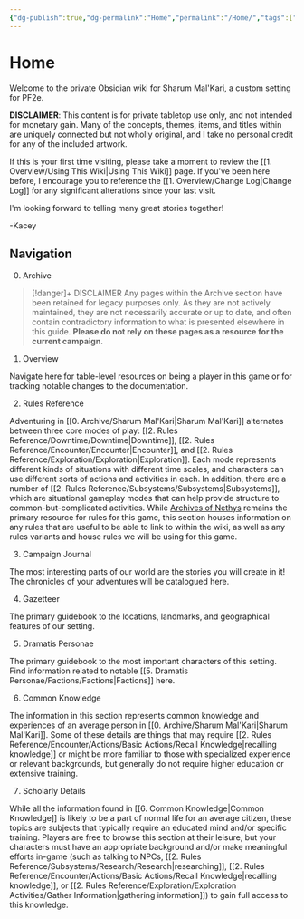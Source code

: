 ```yaml
---
{"dg-publish":true,"dg-permalink":"Home","permalink":"/Home/","tags":["gardenEntry"],"noteIcon":""}
---
```


# Home


<div class="transclusion internal-embed is-loaded"><div class="markdown-embed">





Welcome to the private Obsidian wiki for Sharum Mal'Kari, a custom setting for PF2e. 

**DISCLAIMER**: This content is for private tabletop use only, and not intended for monetary gain. Many of the concepts, themes, items, and titles within are uniquely connected but not wholly original, and I take no personal credit for any of the included artwork. 

If this is your first time visiting, please take a moment to review the [[1. Overview/Using This Wiki\|Using This Wiki]] page. If you've been here before, I encourage you to reference the [[1. Overview/Change Log\|Change Log]] for any significant alterations since your last visit. 

I'm looking forward to telling many great stories together!

-Kacey


</div></div>


## Navigation

0.  Archive

> [!danger]+ DISCLAIMER
> Any pages within the Archive section have been retained for legacy purposes only. As they are not actively maintained, they are not necessarily accurate or up to date, and often contain contradictory information to what is presented elsewhere in this guide. **Please do not rely on these pages as a resource for the current campaign**. 

1. Overview 

Navigate here for table-level resources on being a player in this game or for tracking notable changes to the documentation.

2. Rules Reference 

Adventuring in [[0. Archive/Sharum Mal'Kari\|Sharum Mal'Kari]] alternates between three core modes of play: [[2. Rules Reference/Downtime/Downtime\|Downtime]], [[2. Rules Reference/Encounter/Encounter\|Encounter]], and [[2. Rules Reference/Exploration/Exploration\|Exploration]]. Each mode represents different kinds of situations with different time scales, and characters can use different sorts of actions and activities in each. In addition, there are a number of [[2. Rules Reference/Subsystems/Subsystems\|Subsystems]], which are situational gameplay modes that can help provide structure to common-but-complicated activities. While [Archives of Nethys](https://2e.aonprd.com/) remains the primary resource for rules for this game, this section houses information on any rules that are useful to be able to link to within the wiki, as well as any rules variants and house rules we will be using for this game. 

3. Campaign Journal 

The most interesting parts of our world are the stories you will create in it! The chronicles of your adventures will be catalogued here. 

4. Gazetteer 

The primary guidebook to the locations, landmarks, and geographical features of our setting. 

5. Dramatis Personae 

The primary guidebook to the most important characters of this setting. Find information related to notable [[5. Dramatis Personae/Factions/Factions\|Factions]] here. 

6. Common Knowledge 

The information in this section represents common knowledge and experiences of an average person in [[0. Archive/Sharum Mal'Kari\|Sharum Mal'Kari]]. Some of these details are things that may require [[2. Rules Reference/Encounter/Actions/Basic Actions/Recall Knowledge\|recalling knowledge]] or might be more familiar to those with specialized experience or relevant backgrounds, but generally do not require higher education or extensive training. 

7. Scholarly Details 

While all the information found in [[6. Common Knowledge\|Common Knowledge]] is likely to be a part of normal life for an average citizen, these topics are subjects that typically require an educated mind and/or specific training. Players are free to browse this section at their leisure, but your characters must have an appropriate background and/or make meaningful efforts in-game (such as talking to NPCs, [[2. Rules Reference/Subsystems/Research/Research\|researching]], [[2. Rules Reference/Encounter/Actions/Basic Actions/Recall Knowledge\|recalling knowledge]], or [[2. Rules Reference/Exploration/Exploration Activities/Gather Information\|gathering information]]) to gain full access to this knowledge. 